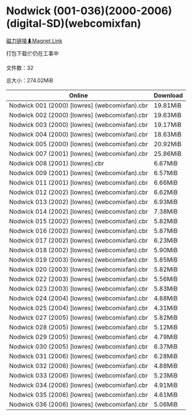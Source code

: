 # Nodwick (001-036)(2000-2006)(digital-SD)(webcomixfan)

[磁力链接⬇Magnet Link](magnet:?xt=urn:btih:81eab86494c5ebabe927b2e6017e5531358711f5&dn=Nodwick%20%28001-036%29%282000-2006%29%28digital-SD%29%28webcomixfan%29)

打包下载📦仍在工事中

文件数：32

总大小：274.02MiB

Online | Download
--- | ---
Nodwick 001 (2000) \[lowres\] (webcomixfan).cbr | 19.81MiB
Nodwick 002 (2000) \[lowres\] (webcomixfan).cbr | 19.63MiB
Nodwick 003 (2000) \[lowres\] (webcomixfan).cbr | 19.17MiB
Nodwick 004 (2000) \[lowres\] (webcomixfan).cbr | 18.63MiB
Nodwick 005 (2000) \[lowres\] (webcomixfan).cbr | 20.92MiB
Nodwick 007 (2001) \[lowres\] (webcomixfan).cbr | 25.86MiB
Nodwick 008 (2001) \[lowres\].cbr | 6.67MiB
Nodwick 009 (2001) \[lowres\] (webcomixfan).cbr | 6.57MiB
Nodwick 011 (2001) \[lowres\] (webcomixfan).cbr | 6.66MiB
Nodwick 012 (2002) \[lowres\] (webcomixfan).cbr | 6.62MiB
Nodwick 013 (2002) \[lowres\] (webcomixfan).cbr | 6.93MiB
Nodwick 014 (2002) \[lowres\] (webcomixfan).cbr | 7.38MiB
Nodwick 015 (2002) \[lowres\] (webcomixfan).cbr | 5.82MiB
Nodwick 016 (2002) \[lowres\] (webcomixfan).cbr | 5.87MiB
Nodwick 017 (2002) \[lowres\] (webcomixfan).cbr | 6.23MiB
Nodwick 018 (2002) \[lowres\] (webcomixfan).cbr | 5.90MiB
Nodwick 019 (2003) \[lowres\] (webcomixfan).cbr | 5.85MiB
Nodwick 020 (2003) \[lowres\] (webcomixfan).cbr | 5.82MiB
Nodwick 022 (2003) \[lowres\] (webcomixfan).cbr | 5.56MiB
Nodwick 023 (2003) \[lowres\] (webcomixfan).cbr | 5.83MiB
Nodwick 024 (2004) \[lowres\] (webcomixfan).cbr | 4.88MiB
Nodwick 025 (2004) \[lowres\] (webcomixfan).cbr | 4.31MiB
Nodwick 027 (2005) \[lowres\] (webcomixfan).cbr | 5.82MiB
Nodwick 028 (2005) \[lowres\] (webcomixfan).cbr | 5.12MiB
Nodwick 029 (2005) \[lowres\] (webcomixfan).cbr | 4.79MiB
Nodwick 030 (2005) \[lowres\] (webcomixfan).cbr | 6.37MiB
Nodwick 031 (2006) \[lowres\] (webcomixfan).cbr | 6.28MiB
Nodwick 032 (2006) \[lowres\] (webcomixfan).cbr | 4.88MiB
Nodwick 033 (2006) \[lowres\] (webcomixfan).cbr | 5.23MiB
Nodwick 034 (2006) \[lowres\] (webcomixfan).cbr | 4.91MiB
Nodwick 035 (2006) \[lowres\] (webcomixfan).cbr | 4.61MiB
Nodwick 036 (2006) \[lowres\] (webcomixfan).cbr | 5.06MiB